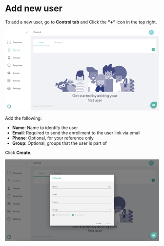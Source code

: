 # Add new user

To add a new user, go to **Control tab** and Click the **“+”** icon in the top right.

![Control Screen](imgs/control_users.png)

Add the following:

- **Name**: Name to identify the user
- **Email**: Required to send the enrollment to the user link via email
- **Phone**: Optional, for your reference only
- **Group**: Optional, groups that the user is part of

Click **Create**.

![Add User](imgs/control_add_user.png)
